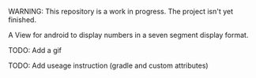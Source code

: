 WARNING:
This repository is a work in progress. The project isn't yet finished.

A View for android to display numbers in a seven segment display format.

TODO: Add a gif

TODO: Add useage instruction (gradle and custom attributes)
